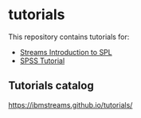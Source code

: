 # tutorials
This repository contains tutorials for:

* [Streams Introduction to SPL](https://github.com/IBMStreams/tutorials/tree/main/introlab)
* [SPSS Tutorial](https://github.com/IBMStreams/tutorials/tree/main/spsslab)

## Tutorials catalog

https://ibmstreams.github.io/tutorials/
